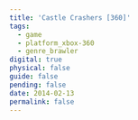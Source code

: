 ```yaml
---
title: 'Castle Crashers [360]'
tags:
  - game
  - platform_xbox-360
  - genre_brawler
digital: true
physical: false
guide: false
pending: false
date: 2014-02-13
permalink: false
---
```

